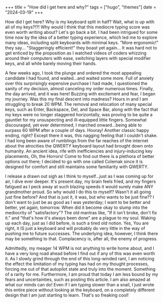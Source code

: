 +++
title = "How did I get here and why?"
tags = ["hugo", "themes"]
date = "2024-03-19"
+++

How did I get here? Why is my keyboard split in half? Wait, what is up with all of my keys?!?! Why would I think that this mediocre typing score was even worth writing about? Let's go back a bit. I had been intrigued for some time now by the idea of a better typing experience, which led me to explore many ideas, including split keyboards with minimal keys. "More ergonomic!" they say... "Staggeringly efficient!" they boast yet again... It was hard not to get enticed by the proposition as I watched videos of coders whizzing around their computers with ease, switching layers with special modifier keys, and all while barely moving their hands.

A few weeks ago, I took the plunge and ordered the most appealing candidate I had found, and waited...and waited some more. Full of anxiety over this surprisingly expensive purchase I had made, I questioned the sanity of my decision, almost canceling my order numerous times. Finally, the day arrived, and it was here! Buzzing with excitement and fear, I began my journey. Was this my final descent into madness? Hours in and I am struggling to break 20 WPM. The removal and relocation of many special keys, such as Enter, Backspace, Del, and Space Bar, along with the fact that my keys were no longer staggered horizontally, was proving to be quite a gauntlet for my unsuspecting and ill-equipped little fingers. Somewhat discouraged, yet ever determined, I marched onward...being able to surpass 60 WPM after a couple of days. Hooray! Another classic happy ending, right? Except there it was, this nagging feeling that I couldn't shake. I had long been aware of rumblings from the far reaches of the internet about the atrocities the QWERTY keyboard layout had brought down onto humanity. An ancient idea, rife with inefficiencies and injury-inducing key placements, Oh, the Horrors! Come to find out there is a plethora of better options out there; I decided to go with one called Colemak since it is designed for comfort and still maintains some familiarity with QWERTY.

I release a drawn out sigh as I think to myself...just as I was coming up for air, I dive ever deeper. It's present day, my brain feels fried, and my fingers fatigued as I peck away at such blazing speeds it would surely make ANY grandmother proud. So why would I do this to myself? Wasn't it all going just fine before? And that is just it, it was, but who wants to be just fine?? I don't want to just be as good as I was yesterday; I want to be better and better, yet again, tomorrow. When did it become okay to slump into the mediocrity of "satisfactory"? The old mantras like, "If it isn't broke, don't fix it." and "that's how it's always been done" are a plague to my soul. Waking up each day, just as I did before, is such a tired old notion. Yes, You are right, it IS just a keyboard and will probably do very little in the way of pushing me to future successes. The underlying idea, however, I think there may be something to that. Complacency is, after all, the enemy of progress.

Admittedly, my meager 14 WPM is not anything to write home about, and I have a very long road ahead before I find out if any of this was even worth it. As I slowly grind through the end of this long-winded rant, I am noticing the effect the limitation of my typing has had on my thought processes, forcing me out of that autopilot state and truly into the moment. Something of a rarity for me. Furthermore, I am proud that today I am less bound by my fears and uncertainties, such as posting this article. I am also amazed at what our minds can do! Even if I am typing slower than a snail, I just wrote this entire piece without looking at the keyboard, on a completely different design that I am just starting to learn. That's so freaking cool!